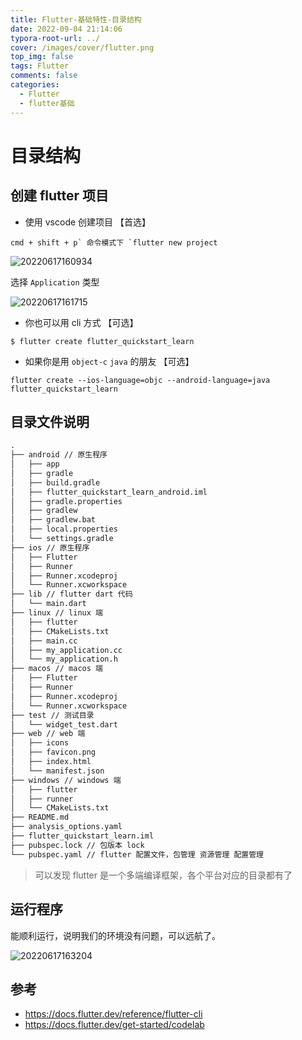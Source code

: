 ```yaml
---
title: Flutter-基础特性-目录结构
date: 2022-09-04 21:14:06
typora-root-url: ../
cover: /images/cover/flutter.png
top_img: false
tags: Flutter
comments: false
categories:
  - Flutter
  - flutter基础
---
```


# 目录结构

## 创建 flutter 项目

- 使用 vscode 创建项目 【首选】

```shell
cmd + shift + p` 命令模式下 `flutter new project
```

![20220617160934](/assets/20220617160934.png)

选择 `Application` 类型

![20220617161715](/assets/20220617161715.png)

- 你也可以用 cli 方式 【可选】

```shell
$ flutter create flutter_quickstart_learn
```

- 如果你是用 `object-c` `java` 的朋友 【可选】

```shell
flutter create --ios-language=objc --android-language=java flutter_quickstart_learn
```

## 目录文件说明

```txt
.
├── android // 原生程序
│   ├── app
│   ├── gradle
│   ├── build.gradle
│   ├── flutter_quickstart_learn_android.iml
│   ├── gradle.properties
│   ├── gradlew
│   ├── gradlew.bat
│   ├── local.properties
│   └── settings.gradle
├── ios // 原生程序
│   ├── Flutter
│   ├── Runner
│   ├── Runner.xcodeproj
│   └── Runner.xcworkspace
├── lib // flutter dart 代码
│   └── main.dart
├── linux // linux 端
│   ├── flutter
│   ├── CMakeLists.txt
│   ├── main.cc
│   ├── my_application.cc
│   └── my_application.h
├── macos // macos 端
│   ├── Flutter
│   ├── Runner
│   ├── Runner.xcodeproj
│   └── Runner.xcworkspace
├── test // 测试目录
│   └── widget_test.dart
├── web // web 端
│   ├── icons
│   ├── favicon.png
│   ├── index.html
│   └── manifest.json
├── windows // windows 端
│   ├── flutter
│   ├── runner
│   └── CMakeLists.txt
├── README.md
├── analysis_options.yaml
├── flutter_quickstart_learn.iml
├── pubspec.lock // 包版本 lock
└── pubspec.yaml // flutter 配置文件，包管理 资源管理 配置管理
```

> 可以发现 flutter 是一个多端编译框架，各个平台对应的目录都有了

## 运行程序

能顺利运行，说明我们的环境没有问题，可以远航了。

![20220617163204](/assets/20220617163204.png)

## 参考

- https://docs.flutter.dev/reference/flutter-cli
- https://docs.flutter.dev/get-started/codelab
